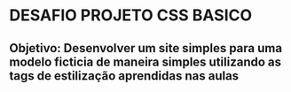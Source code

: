 # DESAFIO PROJETO CSS BASICO
## Objetivo: Desenvolver um site simples para uma modelo ficticia de maneira simples utilizando as tags de estilização aprendidas nas aulas
